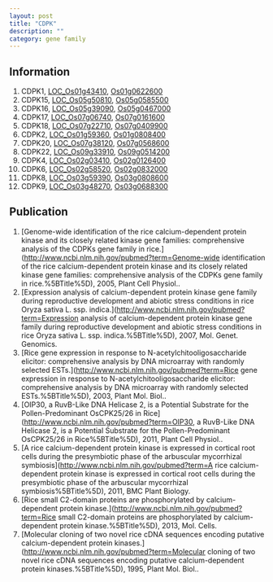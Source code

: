 ```yaml
---
layout: post
title: "CDPK"
description: ""
category: gene family
---
```


## Information
1. CDPK1, [LOC_Os01g43410](http://rice.plantbiology.msu.edu/cgi-bin/ORF_infopage.cgi?orf=LOC_Os01g43410), [Os01g0622600](http://rapdb.dna.affrc.go.jp/viewer/gbrowse_details/irgsp1?name=Os01g0622600)
2. CDPK15, [LOC_Os05g50810](http://rice.plantbiology.msu.edu/cgi-bin/ORF_infopage.cgi?orf=LOC_Os05g50810), [Os05g0585500](http://rapdb.dna.affrc.go.jp/viewer/gbrowse_details/irgsp1?name=Os05g0585500)
3. CDPK16, [LOC_Os05g39090](http://rice.plantbiology.msu.edu/cgi-bin/ORF_infopage.cgi?orf=LOC_Os05g39090), [Os05g0467000](http://rapdb.dna.affrc.go.jp/viewer/gbrowse_details/irgsp1?name=Os05g0467000)
4. CDPK17, [LOC_Os07g06740](http://rice.plantbiology.msu.edu/cgi-bin/ORF_infopage.cgi?orf=LOC_Os07g06740), [Os07g0161600](http://rapdb.dna.affrc.go.jp/viewer/gbrowse_details/irgsp1?name=Os07g0161600)
5. CDPK18, [LOC_Os07g22710](http://rice.plantbiology.msu.edu/cgi-bin/ORF_infopage.cgi?orf=LOC_Os07g22710), [Os07g0409900](http://rapdb.dna.affrc.go.jp/viewer/gbrowse_details/irgsp1?name=Os07g0409900)
6. CDPK2, [LOC_Os01g59360](http://rice.plantbiology.msu.edu/cgi-bin/ORF_infopage.cgi?orf=LOC_Os01g59360), [Os01g0808400](http://rapdb.dna.affrc.go.jp/viewer/gbrowse_details/irgsp1?name=Os01g0808400)
7. CDPK20, [LOC_Os07g38120](http://rice.plantbiology.msu.edu/cgi-bin/ORF_infopage.cgi?orf=LOC_Os07g38120), [Os07g0568600](http://rapdb.dna.affrc.go.jp/viewer/gbrowse_details/irgsp1?name=Os07g0568600)
8. CDPK22, [LOC_Os09g33910](http://rice.plantbiology.msu.edu/cgi-bin/ORF_infopage.cgi?orf=LOC_Os09g33910), [Os09g0514200](http://rapdb.dna.affrc.go.jp/viewer/gbrowse_details/irgsp1?name=Os09g0514200)
9. CDPK4, [LOC_Os02g03410](http://rice.plantbiology.msu.edu/cgi-bin/ORF_infopage.cgi?orf=LOC_Os02g03410), [Os02g0126400](http://rapdb.dna.affrc.go.jp/viewer/gbrowse_details/irgsp1?name=Os02g0126400)
10. CDPK6, [LOC_Os02g58520](http://rice.plantbiology.msu.edu/cgi-bin/ORF_infopage.cgi?orf=LOC_Os02g58520), [Os02g0832000](http://rapdb.dna.affrc.go.jp/viewer/gbrowse_details/irgsp1?name=Os02g0832000)
11. CDPK8, [LOC_Os03g59390](http://rice.plantbiology.msu.edu/cgi-bin/ORF_infopage.cgi?orf=LOC_Os03g59390), [Os03g0808600](http://rapdb.dna.affrc.go.jp/viewer/gbrowse_details/irgsp1?name=Os03g0808600)
12. CDPK9, [LOC_Os03g48270](http://rice.plantbiology.msu.edu/cgi-bin/ORF_infopage.cgi?orf=LOC_Os03g48270), [Os03g0688300](http://rapdb.dna.affrc.go.jp/viewer/gbrowse_details/irgsp1?name=Os03g0688300)

## Publication
1. [Genome-wide identification of the rice calcium-dependent protein kinase and its closely related kinase gene families: comprehensive analysis of the CDPKs gene family in rice.](http://www.ncbi.nlm.nih.gov/pubmed?term=Genome-wide identification of the rice calcium-dependent protein kinase and its closely related kinase gene families: comprehensive analysis of the CDPKs gene family in rice.%5BTitle%5D), 2005, Plant Cell Physiol..
2. [Expression analysis of calcium-dependent protein kinase gene family during reproductive development and abiotic stress conditions in rice Oryza sativa L. ssp. indica.](http://www.ncbi.nlm.nih.gov/pubmed?term=Expression analysis of calcium-dependent protein kinase gene family during reproductive development and abiotic stress conditions in rice Oryza sativa L. ssp. indica.%5BTitle%5D), 2007, Mol. Genet. Genomics.
3. [Rice gene expression in response to N-acetylchitooligosaccharide elicitor: comprehensive analysis by DNA microarray with randomly selected ESTs.](http://www.ncbi.nlm.nih.gov/pubmed?term=Rice gene expression in response to N-acetylchitooligosaccharide elicitor: comprehensive analysis by DNA microarray with randomly selected ESTs.%5BTitle%5D), 2003, Plant Mol. Biol..
4. [OIP30, a RuvB-Like DNA Helicase 2, is a Potential Substrate for the Pollen-Predominant OsCPK25/26 in Rice](http://www.ncbi.nlm.nih.gov/pubmed?term=OIP30, a RuvB-Like DNA Helicase 2, is a Potential Substrate for the Pollen-Predominant OsCPK25/26 in Rice%5BTitle%5D), 2011, Plant Cell Physiol..
5. [A rice calcium-dependent protein kinase is expressed in cortical root cells during the presymbiotic phase of the arbuscular mycorrhizal symbiosis](http://www.ncbi.nlm.nih.gov/pubmed?term=A rice calcium-dependent protein kinase is expressed in cortical root cells during the presymbiotic phase of the arbuscular mycorrhizal symbiosis%5BTitle%5D), 2011, BMC Plant Biology.
6. [Rice small C2-domain proteins are phosphorylated by calcium-dependent protein kinase.](http://www.ncbi.nlm.nih.gov/pubmed?term=Rice small C2-domain proteins are phosphorylated by calcium-dependent protein kinase.%5BTitle%5D), 2013, Mol. Cells.
7. [Molecular cloning of two novel rice cDNA sequences encoding putative calcium-dependent protein kinases.](http://www.ncbi.nlm.nih.gov/pubmed?term=Molecular cloning of two novel rice cDNA sequences encoding putative calcium-dependent protein kinases.%5BTitle%5D), 1995, Plant Mol. Biol..


